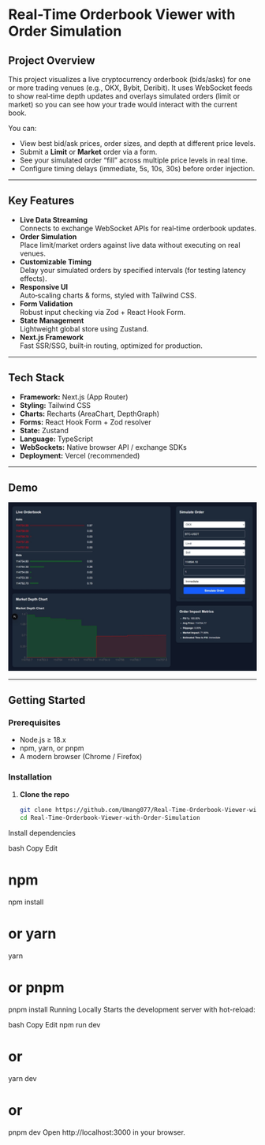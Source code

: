 # Real-Time Orderbook Viewer with Order Simulation


## Project Overview

This project visualizes a live cryptocurrency orderbook (bids/asks) for one or more trading venues (e.g., OKX, Bybit, Deribit). It uses WebSocket feeds to show real‐time depth updates and overlays simulated orders (limit or market) so you can see how your trade would interact with the current book.

You can:
- View best bid/ask prices, order sizes, and depth at different price levels.
- Submit a **Limit** or **Market** order via a form.
- See your simulated order “fill” across multiple price levels in real time.
- Configure timing delays (immediate, 5s, 10s, 30s) before order injection.

---

## Key Features

- **Live Data Streaming**  
  Connects to exchange WebSocket APIs for real‐time orderbook updates.
- **Order Simulation**  
  Place limit/market orders against live data without executing on real venues.
- **Customizable Timing**  
  Delay your simulated orders by specified intervals (for testing latency effects).
- **Responsive UI**  
  Auto‐scaling charts & forms, styled with Tailwind CSS.
- **Form Validation**  
  Robust input checking via Zod + React Hook Form.
- **State Management**  
  Lightweight global store using Zustand.
- **Next.js Framework**  
  Fast SSR/SSG, built‐in routing, optimized for production.

---

## Tech Stack

- **Framework:** Next.js (App Router)  
- **Styling:** Tailwind CSS  
- **Charts:** Recharts (AreaChart, DepthGraph)  
- **Forms:** React Hook Form + Zod resolver  
- **State:** Zustand  
- **Language:** TypeScript  
- **WebSockets:** Native browser API / exchange SDKs  
- **Deployment:** Vercel (recommended)

---

## Demo
![Orderbook Viewer Screenshot](src/app/orderbook.jpeg)


---

## Getting Started

### Prerequisites

- Node.js ≥ 18.x  
- npm, yarn, or pnpm  
- A modern browser (Chrome / Firefox)

### Installation

1. **Clone the repo**

   ```bash
   git clone https://github.com/Umang077/Real-Time-Orderbook-Viewer-with-Order-Simulation.git
   cd Real-Time-Orderbook-Viewer-with-Order-Simulation
Install dependencies

bash
Copy
Edit
# npm
npm install

# or yarn
yarn

# or pnpm
pnpm install
Running Locally
Starts the development server with hot-reload:

bash
Copy
Edit
npm run dev
# or
yarn dev
# or
pnpm dev
Open http://localhost:3000 in your browser.
